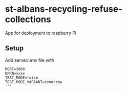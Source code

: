 # st-albans-recycling-refuse-collections
App for deployment to raspberry Pi  

## Setup

Add server/.env file with 

```
PORT=3000
UPRN=xxxx
TEST_MODE=false
TEST_MODE_VARIANT=tomorrow
'''